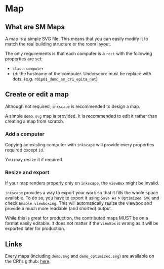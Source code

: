 # Map

## What are SM Maps
A map is a simple SVG file. This means that you can easily modify it to match
the real building structure or the room layout.

The only requirements is that each computer is a `rect` with the following
properties are set:

- `class`: `computer`
- `id`: the hostname of the computer. Underscore must be replace with dots. (e.g.
  `r01p01_demo_sm_cri_epita_net`)

## Create or edit a map
Although not required, `inkscape` is recommended to design a map.

A simple `demo.svg` map is provided. It is recommended to edit it rather than
creating a map from scratch.

### Add a computer
Copying an existing computer with `inkscape` will provide every properties
required except `id`.

You may resize it if required.

### Resize and export
If your map renders properly only on `inkscape`, the `viewBox` might be invalid.

`inkscape` provides a way to export your work so that it fills the whole space
available. To do so, you have to export it using `Save As` > `Optimized SVG` and
check `Enable viewboxing`.
This will automatically resize the viewbox and provide a much more readable
(and shorted) output.

While this is great for production, the contributed maps MUST be on a format
easily editable. It does not matter if the `viewBox` is wrong as it will be
exported later for production.

## Links
Every maps (including `demo.svg` and `demo_optimized.svg`) are available on the
CRI's github: [here](https://github.com/epita/sm-maps-svg).

